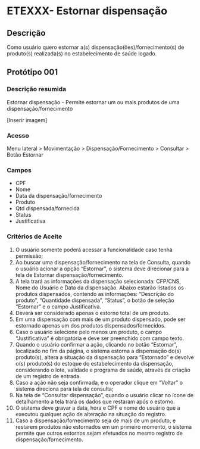 # ETEXXX- Estornar dispensação <!-- Estou criando do zero este .md de acordo com o docx. -->

## Descrição
Como usuário quero estornar a(s) dispensação(ões)/fornecimento(s) de produto(s) realizada(s) no estabelecimento de saúde logado. 

## Protótipo 001  

### Descrição resumida 
Estornar dispensação - Permite estornar um ou mais produtos de uma dispensação/fornecimento 

[Inserir imagem]

### Acesso 
Menu lateral > Movimentação > Dispensação/Fornecimento > Consultar > Botão Estornar 

### Campos 
- CPF 
- Nome 
- Data da dispensação/fornecimento 
- Produto 
- Qtd dispensada/fornecida 
- Status 
- Justificativa 

### Critérios de Aceite 

1. O usuário somente poderá acessar a funcionalidade caso tenha permissão;  
2. Ao buscar uma dispensação/fornecimento na tela de Consulta, quando o usuário acionar a opção “Estornar”, o sistema deve direcionar para a tela de Estornar dispensação/fornecimento. 
3. A tela trará as informações da dispensação selecionada: CFP/CNS, Nome do Usuário e Data da dispensação. Abaixo estarão listados os produtos dispensados, contendo as informações: “Descrição do produto”, “Quantidade dispensada”, “Status”, o botão de seleção “Estornar” e o campo Justificativa. 
4. Deverá ser considerado apenas o estorno total de um produto.  
5. Em uma dispensação com mais de um produto dispensado, pode ser estornado apenas um dos produtos dispensados/fornecidos. 
6. Caso o usuário selecione pelo menos um produto, o campo “Justificativa” é obrigatória e deve ser preenchido com campo texto.  
7. Quando o usuário confirmar a ação, clicando no botão “Estornar”, localizado no fim da página, o sistema estorna a dispensação do(s) produto(s), altera a situação da dispensação para “Estornado” e devolve o(s) produto(s) do estoque do estabelecimento da dispensação, considerando o lote, validade e programa de saúde, através da criação de um registro de entrada.  
8. Caso a ação não seja confirmada, e o operador clique em “Voltar” o sistema direciona para tela de consulta;  
9. Na tela de “Consultar dispensação”, quando o usuário clicar no ícone de detalhamento a tela trará os dados que restaram após o estorno. 
10. O sistema deve gravar a data, hora e CPF e nome do usuário que a executou qualquer ação de alteração na situação do registro.  
11. Caso a dispensação/fornecimento seja de mais de um produto, e restarem produtos não estornados em um primeiro momento, o sistema permite que outros estornos sejam efetuados no mesmo registro de dispensação/fornecimento. 